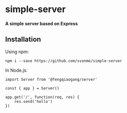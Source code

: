 # simple-server

#### A simple server based on Express

## Installation

Using npm:

	npm i --save https://github.com/svonme/simple-server


In Node.js:

	import Server from '@fengqiaogang/server'

	const { app } = Server()

	app.get('/', function(req, res) {
		res.send('hello')
	})
